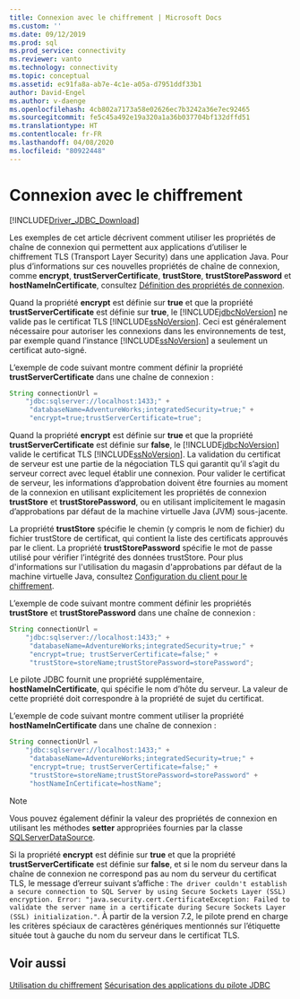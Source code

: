 ```yaml
---
title: Connexion avec le chiffrement | Microsoft Docs
ms.custom: ''
ms.date: 09/12/2019
ms.prod: sql
ms.prod_service: connectivity
ms.reviewer: vanto
ms.technology: connectivity
ms.topic: conceptual
ms.assetid: ec91fa8a-ab7e-4c1e-a05a-d7951ddf33b1
author: David-Engel
ms.author: v-daenge
ms.openlocfilehash: 4cb802a7173a58e02626ec7b3242a36e7ec92465
ms.sourcegitcommit: fe5c45a492e19a320a1a36b037704bf132dffd51
ms.translationtype: HT
ms.contentlocale: fr-FR
ms.lasthandoff: 04/08/2020
ms.locfileid: "80922448"
---
```

# <a name="connecting-with-encryption"></a>Connexion avec le chiffrement
[!INCLUDE[Driver_JDBC_Download](../../includes/driver_jdbc_download.md)]

  Les exemples de cet article décrivent comment utiliser les propriétés de chaîne de connexion qui permettent aux applications d’utiliser le chiffrement TLS (Transport Layer Security) dans une application Java. Pour plus d’informations sur ces nouvelles propriétés de chaîne de connexion, comme **encrypt**, **trustServerCertificate**, **trustStore**, **trustStorePassword** et **hostNameInCertificate**, consultez [Définition des propriétés de connexion](../../connect/jdbc/setting-the-connection-properties.md).  
  
 Quand la propriété **encrypt** est définie sur **true** et que la propriété **trustServerCertificate** est définie sur **true**, le [!INCLUDE[jdbcNoVersion](../../includes/jdbcnoversion_md.md)] ne valide pas le certificat TLS [!INCLUDE[ssNoVersion](../../includes/ssnoversion-md.md)]. Ceci est généralement nécessaire pour autoriser les connexions dans les environnements de test, par exemple quand l’instance [!INCLUDE[ssNoVersion](../../includes/ssnoversion-md.md)] a seulement un certificat auto-signé.  
  
 L’exemple de code suivant montre comment définir la propriété **trustServerCertificate** dans une chaîne de connexion :  
  
```java
String connectionUrl =   
    "jdbc:sqlserver://localhost:1433;" +  
     "databaseName=AdventureWorks;integratedSecurity=true;" +  
     "encrypt=true;trustServerCertificate=true";  
```  
  
 Quand la propriété **encrypt** est définie sur **true** et que la propriété **trustServerCertificate** est définie sur **false**, le [!INCLUDE[jdbcNoVersion](../../includes/jdbcnoversion_md.md)] valide le certificat TLS [!INCLUDE[ssNoVersion](../../includes/ssnoversion-md.md)]. La validation du certificat de serveur est une partie de la négociation TLS qui garantit qu’il s’agit du serveur correct avec lequel établir une connexion. Pour valider le certificat de serveur, les informations d’approbation doivent être fournies au moment de la connexion en utilisant explicitement les propriétés de connexion **trustStore** et **trustStorePassword**, ou en utilisant implicitement le magasin d’approbations par défaut de la machine virtuelle Java (JVM) sous-jacente.  
  
 La propriété **trustStore** spécifie le chemin (y compris le nom de fichier) du fichier trustStore de certificat, qui contient la liste des certificats approuvés par le client. La propriété **trustStorePassword** spécifie le mot de passe utilisé pour vérifier l’intégrité des données trustStore. Pour plus d'informations sur l'utilisation du magasin d'approbations par défaut de la machine virtuelle Java, consultez [Configuration du client pour le chiffrement](../../connect/jdbc/configuring-the-client-for-ssl-encryption.md).  
  
 L’exemple de code suivant montre comment définir les propriétés **trustStore** et **trustStorePassword** dans une chaîne de connexion :  
  
```java
String connectionUrl =   
    "jdbc:sqlserver://localhost:1433;" +  
     "databaseName=AdventureWorks;integratedSecurity=true;" +  
     "encrypt=true; trustServerCertificate=false;" +  
     "trustStore=storeName;trustStorePassword=storePassword";  
```  
  
 Le pilote JDBC fournit une propriété supplémentaire, **hostNameInCertificate**, qui spécifie le nom d’hôte du serveur. La valeur de cette propriété doit correspondre à la propriété de sujet du certificat.  
  
 L’exemple de code suivant montre comment utiliser la propriété **hostNameInCertificate** dans une chaîne de connexion :  
  
```java
String connectionUrl =   
    "jdbc:sqlserver://localhost:1433;" +  
     "databaseName=AdventureWorks;integratedSecurity=true;" +  
     "encrypt=true; trustServerCertificate=false;" +  
     "trustStore=storeName;trustStorePassword=storePassword" +  
     "hostNameInCertificate=hostName";  
```  
  
> [!NOTE]  
>  Vous pouvez également définir la valeur des propriétés de connexion en utilisant les méthodes **setter** appropriées fournies par la classe [SQLServerDataSource](../../connect/jdbc/reference/sqlserverdatasource-class.md).  
  
 Si la propriété **encrypt** est définie sur **true** et que la propriété **trustServerCertificate** est définie sur **false**, et si le nom du serveur dans la chaîne de connexion ne correspond pas au nom du serveur du certificat TLS, le message d’erreur suivant s’affiche : `The driver couldn't establish a secure connection to SQL Server by using Secure Sockets Layer (SSL) encryption. Error: "java.security.cert.CertificateException: Failed to validate the server name in a certificate during Secure Sockets Layer (SSL) initialization."`. À partir de la version 7.2, le pilote prend en charge les critères spéciaux de caractères génériques mentionnés sur l’étiquette située tout à gauche du nom du serveur dans le certificat TLS.

## <a name="see-also"></a>Voir aussi

 [Utilisation du chiffrement](../../connect/jdbc/using-ssl-encryption.md) [Sécurisation des applications du pilote JDBC](../../connect/jdbc/securing-jdbc-driver-applications.md)